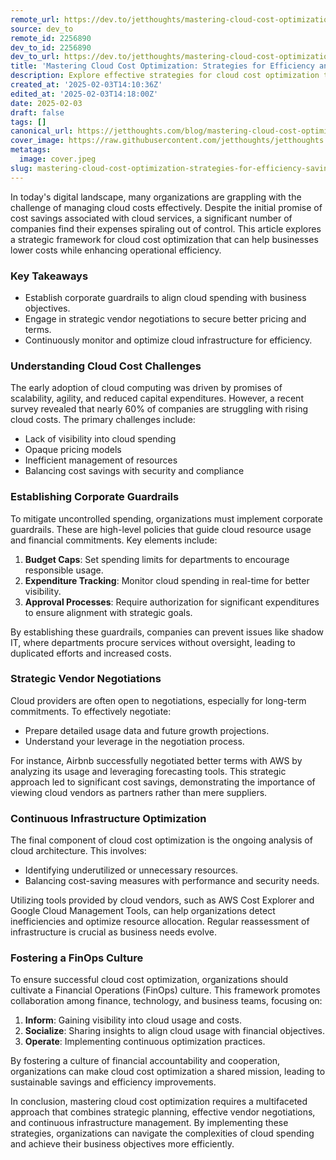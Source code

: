 ```yaml
---
remote_url: https://dev.to/jetthoughts/mastering-cloud-cost-optimization-strategies-for-efficiency-and-savings-364n
source: dev_to
remote_id: 2256890
dev_to_id: 2256890
dev_to_url: https://dev.to/jetthoughts/mastering-cloud-cost-optimization-strategies-for-efficiency-and-savings-364n
title: 'Mastering Cloud Cost Optimization: Strategies for Efficiency and Savings'
description: Explore effective strategies for cloud cost optimization to lower expenses and enhance efficiency in your organization.
created_at: '2025-02-03T14:10:36Z'
edited_at: '2025-02-03T14:18:00Z'
date: 2025-02-03
draft: false
tags: []
canonical_url: https://jetthoughts.com/blog/mastering-cloud-cost-optimization-strategies-for-efficiency-savings/
cover_image: https://raw.githubusercontent.com/jetthoughts/jetthoughts.github.io/master/content/blog/mastering-cloud-cost-optimization-strategies-for-efficiency-savings/cover.jpeg
metatags:
  image: cover.jpeg
slug: mastering-cloud-cost-optimization-strategies-for-efficiency-savings
---
```

In today's digital landscape, many organizations are grappling with the challenge of managing cloud costs effectively. Despite the initial promise of cost savings associated with cloud services, a significant number of companies find their expenses spiraling out of control. This article explores a strategic framework for cloud cost optimization that can help businesses lower costs while enhancing operational efficiency.

### Key Takeaways

*   Establish corporate guardrails to align cloud spending with business objectives.
*   Engage in strategic vendor negotiations to secure better pricing and terms.
*   Continuously monitor and optimize cloud infrastructure for efficiency.

### Understanding Cloud Cost Challenges

The early adoption of cloud computing was driven by promises of scalability, agility, and reduced capital expenditures. However, a recent survey revealed that nearly 60% of companies are struggling with rising cloud costs. The primary challenges include:

*   Lack of visibility into cloud spending
*   Opaque pricing models
*   Inefficient management of resources
*   Balancing cost savings with security and compliance

### Establishing Corporate Guardrails

To mitigate uncontrolled spending, organizations must implement corporate guardrails. These are high-level policies that guide cloud resource usage and financial commitments. Key elements include:

1.  **Budget Caps**: Set spending limits for departments to encourage responsible usage.
2.  **Expenditure Tracking**: Monitor cloud spending in real-time for better visibility.
3.  **Approval Processes**: Require authorization for significant expenditures to ensure alignment with strategic goals.

By establishing these guardrails, companies can prevent issues like shadow IT, where departments procure services without oversight, leading to duplicated efforts and increased costs.

### Strategic Vendor Negotiations

Cloud providers are often open to negotiations, especially for long-term commitments. To effectively negotiate:

*   Prepare detailed usage data and future growth projections.
*   Understand your leverage in the negotiation process.

For instance, Airbnb successfully negotiated better terms with AWS by analyzing its usage and leveraging forecasting tools. This strategic approach led to significant cost savings, demonstrating the importance of viewing cloud vendors as partners rather than mere suppliers.

### Continuous Infrastructure Optimization

The final component of cloud cost optimization is the ongoing analysis of cloud architecture. This involves:

*   Identifying underutilized or unnecessary resources.
*   Balancing cost-saving measures with performance and security needs.

Utilizing tools provided by cloud vendors, such as AWS Cost Explorer and Google Cloud Management Tools, can help organizations detect inefficiencies and optimize resource allocation. Regular reassessment of infrastructure is crucial as business needs evolve.

### Fostering a FinOps Culture

To ensure successful cloud cost optimization, organizations should cultivate a Financial Operations (FinOps) culture. This framework promotes collaboration among finance, technology, and business teams, focusing on:

1.  **Inform**: Gaining visibility into cloud usage and costs.
2.  **Socialize**: Sharing insights to align cloud usage with financial objectives.
3.  **Operate**: Implementing continuous optimization practices.

By fostering a culture of financial accountability and cooperation, organizations can make cloud cost optimization a shared mission, leading to sustainable savings and efficiency improvements.

In conclusion, mastering cloud cost optimization requires a multifaceted approach that combines strategic planning, effective vendor negotiations, and continuous infrastructure management. By implementing these strategies, organizations can navigate the complexities of cloud spending and achieve their business objectives more efficiently.
